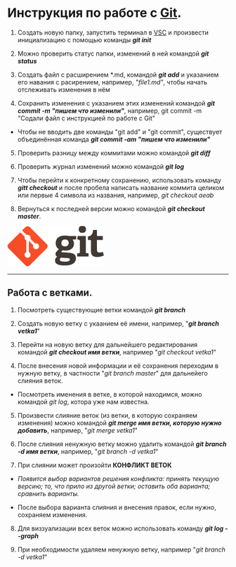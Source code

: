 # Инструкция по работе с [Git](https://git-scm.com/).

1. Создать новую папку, запустить терминал в [VSC](https://code.visualstudio.com/) и произвести инициализацию с помощью команды ***git init***

2. Можно проверить статус папки, изменений в ней командой ***git status***

3. Создать файл с расширением *.md, командой ***git add*** и указанием его навания с расирением, например, *"file1.md"*, чтобы начать отслеживать изменения в нём

4. Сохранить изменения с указанием этих изменений командой ***git commit -m "пишем что изменили"***, например, git commit -m "Содали файл с инструкцией по работе с Git"

* Чтобы не вводить две команды "git add" и "git commit", существует объединённая команда ***git commit -am "пишем что изменили"***

5. Проверить разницу между коммитами можно командой ***git diff***

6. Проверить журнал изменений можно командой ***git log***

7. Чтобы перейти к конкретному сохранению, использовать команду ***gitt checkout*** и после пробела написать название коммита целиком или первые 4 символа из названия, например, *git checkout aeab*

8. Вернуться к последней версии можно командой ***git checkout master***.

![Git](logo_git.png "Лого Git")

__________________________________________________

## Работа с ветками.

1. Посмотреть существующие ветки командой ***git branch***

2. Создать новую ветку с укаанием её имени, например, "***git branch vetka1***"

3. Перейти на новую ветку для дальнейшего редактирования командой ***git checkout имя ветки***, например "*git checkout vetka1*"

4. После внесения новой информации и её сохранения переходим в нужную ветку, в частности "*git branch master*" для дальнейего слияния веток.

* Посмотреть именения в ветке, в которой находимся, можно командой *git log*, котора уже нам известна.

5. Произвести слияние веток (из ветки, в которую сохраняем изменения) можно командой ***git merge имя ветки, которую нужно добавить***, например, "*git merge vetka1*"

6. После слияния ненужную ветку можно удалить командой ***git branch -d имя ветки***, например, "*git branch -d vetka1*"

7. При слиянии может произойти **КОНФЛИКТ ВЕТОК**

* *Появится выбор вариантов решения конфликта: принять текущую версию; то, что прило из другой ветки; оставить оба варианта; сравнить варианты.*

* После выбора варианта слияния и внесения правок, если нужно, сохраняем изменения.

8. Для виззуализации всех веток можно использовать команду ***git log --graph***

9. При необходимости удаляем ненужную ветку, например "*git branch -d vetka1*"